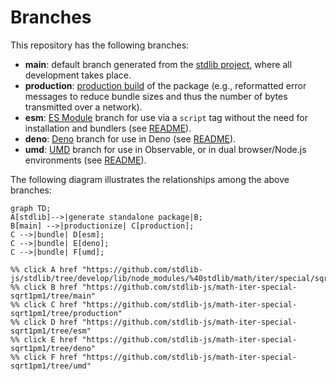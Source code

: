 <!--

@license Apache-2.0

Copyright (c) 2022 The Stdlib Authors.

Licensed under the Apache License, Version 2.0 (the "License");
you may not use this file except in compliance with the License.
You may obtain a copy of the License at

    http://www.apache.org/licenses/LICENSE-2.0

Unless required by applicable law or agreed to in writing, software
distributed under the License is distributed on an "AS IS" BASIS,
WITHOUT WARRANTIES OR CONDITIONS OF ANY KIND, either express or implied.
See the License for the specific language governing permissions and
limitations under the License.

-->

# Branches

This repository has the following branches:

-   **main**: default branch generated from the [stdlib project][stdlib-url], where all development takes place.
-   **production**: [production build][production-url] of the package (e.g., reformatted error messages to reduce bundle sizes and thus the number of bytes transmitted over a network).
-   **esm**: [ES Module][esm-url] branch for use via a `script` tag without the need for installation and bundlers (see [README][esm-readme]).
-   **deno**: [Deno][deno-url] branch for use in Deno (see [README][deno-readme]).
-   **umd**: [UMD][umd-url] branch for use in Observable, or in dual browser/Node.js environments (see [README][umd-readme]).

The following diagram illustrates the relationships among the above branches:

```mermaid
graph TD;
A[stdlib]-->|generate standalone package|B;
B[main] -->|productionize| C[production];
C -->|bundle| D[esm];
C -->|bundle| E[deno];
C -->|bundle| F[umd];

%% click A href "https://github.com/stdlib-js/stdlib/tree/develop/lib/node_modules/%40stdlib/math/iter/special/sqrt1pm1"
%% click B href "https://github.com/stdlib-js/math-iter-special-sqrt1pm1/tree/main"
%% click C href "https://github.com/stdlib-js/math-iter-special-sqrt1pm1/tree/production"
%% click D href "https://github.com/stdlib-js/math-iter-special-sqrt1pm1/tree/esm"
%% click E href "https://github.com/stdlib-js/math-iter-special-sqrt1pm1/tree/deno"
%% click F href "https://github.com/stdlib-js/math-iter-special-sqrt1pm1/tree/umd"
```

[stdlib-url]: https://github.com/stdlib-js/stdlib/tree/develop/lib/node_modules/%40stdlib/math/iter/special/sqrt1pm1
[production-url]: https://github.com/stdlib-js/math-iter-special-sqrt1pm1/tree/production
[deno-url]: https://github.com/stdlib-js/math-iter-special-sqrt1pm1/tree/deno
[deno-readme]: https://github.com/stdlib-js/math-iter-special-sqrt1pm1/blob/deno/README.md
[umd-url]: https://github.com/stdlib-js/math-iter-special-sqrt1pm1/tree/umd
[umd-readme]: https://github.com/stdlib-js/math-iter-special-sqrt1pm1/blob/umd/README.md
[esm-url]: https://github.com/stdlib-js/math-iter-special-sqrt1pm1/tree/esm
[esm-readme]: https://github.com/stdlib-js/math-iter-special-sqrt1pm1/blob/esm/README.md